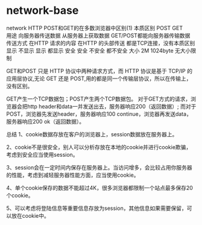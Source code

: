 # network-base
network
HTTP POST和GET的在多数浏览器中区别(1)			        本质区别
	              POST	          GET	
用途	    向服务器传送数据	  从服务器上获取数据	    GET/POST都能向服务器传输数据
传送方式	在HTTP 请求的内容	  在HTTP 的头部传送	    都是TCP连接，没有本质区别
显示	    不显示	            显示	                都显示
安全	    安全	             不安全	              都不安全
大小	    2M	              1024byte	            无大小限制

GET和POST 只是 HTTP 协议中两种请求方式，而 HTTP 协议是基于 TCP/IP 的应用层协议,无论 GET 还是 POST,用的都是同一个传输层协议，所以在传输上，没有区别。

GET产生一个TCP数据包；POST产生两个TCP数据包。
  对于GET方式的请求，浏览器会把http header和data一并发送出去，服务器响应200（返回数据）;
  而对于POST，浏览器先发送header，服务器响应100 continue，浏览器再发送data，服务器响应200 ok（返回数据）。
  
  
总结
  1、cookie数据存放在客户的浏览器上，session数据放在服务器上。

  2、cookie不是很安全，别人可以分析存放在本地的cookie并进行cookie欺骗，考虑到安全应当使用session。

  3、session会在一定时间内保存在服务器上。当访问增多，会比较占用你服务器的性能，考虑到减轻服务器性能方面，应当使用cookie。

  4、单个cookie保存的数据不能超过4K，很多浏览器都限制一个站点最多保存20个cookie。

  5、可以考虑将登陆信息等重要信息存放为session，其他信息如果需要保留，可以放在cookie中。
  

